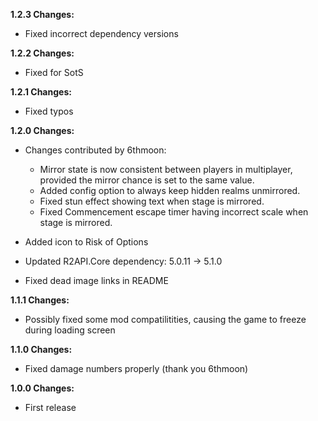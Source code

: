 **1.2.3 Changes:**

* Fixed incorrect dependency versions

**1.2.2 Changes:**

* Fixed for SotS

**1.2.1 Changes:**

* Fixed typos

**1.2.0 Changes:**

* Changes contributed by 6thmoon:
  * Mirror state is now consistent between players in multiplayer, provided the mirror chance is set to the same value.
  * Added config option to always keep hidden realms unmirrored.
  * Fixed stun effect showing text when stage is mirrored.
  * Fixed Commencement escape timer having incorrect scale when stage is mirrored.

* Added icon to Risk of Options

* Updated R2API.Core dependency: 5.0.11 -> 5.1.0

* Fixed dead image links in README

**1.1.1 Changes:**

* Possibly fixed some mod compatilitities, causing the game to freeze during loading screen

**1.1.0 Changes:**

* Fixed damage numbers properly (thank you 6thmoon)

**1.0.0 Changes:**

* First release